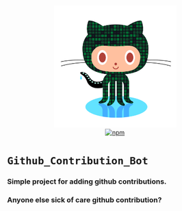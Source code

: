 <p align="center">
<img src="img.png" width="285" height="285" 
alt="git contribution bot logo">
<br>
<a href="https://www.npmjs.org/package/new-component"><img src="https://img.shields.io/npm/v/new-component.svg?style=flat" alt="npm"></a>
</p>

# `Github_Contribution_Bot`
### Simple project for adding github contributions.


### Anyone else sick of care github contribution?

</br>
